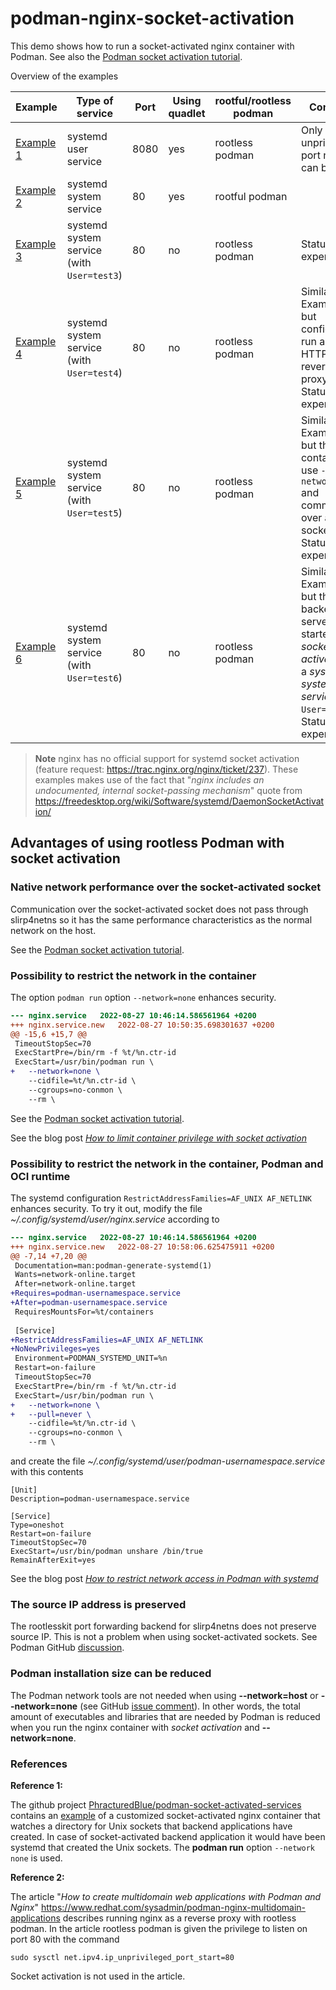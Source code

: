 # podman-nginx-socket-activation

This demo shows how to run a socket-activated nginx container with Podman.
See also the [Podman socket activation tutorial](https://github.com/containers/podman/blob/main/docs/tutorials/socket_activation.md).

Overview of the examples

| Example | Type of service | Port | Using quadlet | rootful/rootless podman | Comment |
| --      | --              |   -- | --      | --   | --  |
| [Example 1](examples/example1) | systemd user service | 8080 | yes | rootless podman | Only unprivileged port numbers can be used |
| [Example 2](examples/example2) | systemd system service | 80 | yes | rootful podman | |
| [Example 3](examples/example3) | systemd system service (with `User=test3`) | 80 | no | rootless podman | Status: experimental |
| [Example 4](examples/example4) | systemd system service (with `User=test4`) | 80 | no | rootless podman | Similar to Example 3 but configured to run as an HTTP reverse proxy. Status: experimental. |
| [Example 5](examples/example5) | systemd system service (with `User=test5`) | 80 | no | rootless podman | Similar to Example 4 but the containers use `--network=none` and communicate over a Unix socket. Status: experimental. |
| [Example 6](examples/example6) | systemd system service (with `User=test6`) | 80 | no | rootless podman | Similar to Example 5 but the backend web server is started with _socket activation_ in a _systemd system service_ with `User=test6`. Status: experimental. |

> **Note**
> nginx has no official support for systemd socket activation (feature request: https://trac.nginx.org/nginx/ticket/237). These examples makes use of the fact that "_nginx includes an undocumented, internal socket-passing mechanism_" quote from https://freedesktop.org/wiki/Software/systemd/DaemonSocketActivation/

## Advantages of using rootless Podman with socket activation

### Native network performance over the socket-activated socket
Communication over the socket-activated socket does not pass through slirp4netns so it has the same performance characteristics as the normal network on the host.

See the [Podman socket activation tutorial](https://github.com/containers/podman/blob/main/docs/tutorials/socket_activation.md#native-network-performance-over-the-socket-activated-socket).

### Possibility to restrict the network in the container

The option `podman run` option `--network=none` enhances security.

``` diff
--- nginx.service	2022-08-27 10:46:14.586561964 +0200
+++ nginx.service.new	2022-08-27 10:50:35.698301637 +0200
@@ -15,6 +15,7 @@
 TimeoutStopSec=70
 ExecStartPre=/bin/rm -f %t/%n.ctr-id
 ExecStart=/usr/bin/podman run \
+	--network=none \
 	--cidfile=%t/%n.ctr-id \
 	--cgroups=no-conmon \
 	--rm \
```

See the [Podman socket activation tutorial](https://github.com/containers/podman/blob/main/docs/tutorials/socket_activation.md#disabling-the-network-with---networknone).

See the blog post [_How to limit container privilege with socket activation_](https://www.redhat.com/sysadmin/socket-activation-podman)

### Possibility to restrict the network in the container, Podman and OCI runtime

The systemd configuration `RestrictAddressFamilies=AF_UNIX AF_NETLINK` enhances security. 
To try it out, modify the file _~/.config/systemd/user/nginx.service_ according to

``` diff
--- nginx.service	2022-08-27 10:46:14.586561964 +0200
+++ nginx.service.new	2022-08-27 10:58:06.625475911 +0200
@@ -7,14 +7,20 @@
 Documentation=man:podman-generate-systemd(1)
 Wants=network-online.target
 After=network-online.target
+Requires=podman-usernamespace.service
+After=podman-usernamespace.service
 RequiresMountsFor=%t/containers
 
 [Service]
+RestrictAddressFamilies=AF_UNIX AF_NETLINK
+NoNewPrivileges=yes
 Environment=PODMAN_SYSTEMD_UNIT=%n
 Restart=on-failure
 TimeoutStopSec=70
 ExecStartPre=/bin/rm -f %t/%n.ctr-id
 ExecStart=/usr/bin/podman run \
+	--network=none \
+	--pull=never \
 	--cidfile=%t/%n.ctr-id \
 	--cgroups=no-conmon \
 	--rm \
```
and create the file _~/.config/systemd/user/podman-usernamespace.service_ with this contents

```
[Unit]
Description=podman-usernamespace.service

[Service]
Type=oneshot
Restart=on-failure
TimeoutStopSec=70
ExecStart=/usr/bin/podman unshare /bin/true
RemainAfterExit=yes
```

See the blog post [_How to restrict network access in Podman with systemd_](https://www.redhat.com/sysadmin/podman-systemd-limit-access)

### The source IP address is preserved

The rootlesskit port forwarding backend for slirp4netns does not preserve source IP. 
This is not a problem when using socket-activated sockets. See Podman GitHub [discussion](https://github.com/containers/podman/discussions/10472).

### Podman installation size can be reduced

The Podman network tools are not needed when using __--network=host__  or __--network=none__
(see GitHub [issue comment](https://github.com/containers/podman/discussions/16493#discussioncomment-4140832)).
In other words, the total amount of executables and libraries that are needed by Podman is reduced
when you run the nginx container with _socket activation_ and __--network=none__.

### References

__Reference 1:__

The github project [PhracturedBlue/podman-socket-activated-services](https://github.com/PhracturedBlue/podman-socket-activated-services) contains an [example](https://github.com/PhracturedBlue/podman-socket-activated-services/tree/main/reverse-proxy) of a
customized socket-activated nginx container that watches a directory for Unix sockets that backend applications have created. In case of socket-activated backend application it would have
been systemd that created the Unix sockets. The __podman run__ option `--network none` is used.

__Reference 2:__

The article "_How to create multidomain web applications with Podman and Nginx_" https://www.redhat.com/sysadmin/podman-nginx-multidomain-applications
describes running nginx as a reverse proxy with rootless podman.
In the article rootless podman is given the privilege to listen on port 80 with the command
```
sudo sysctl net.ipv4.ip_unprivileged_port_start=80
```
Socket activation is not used in the article.
